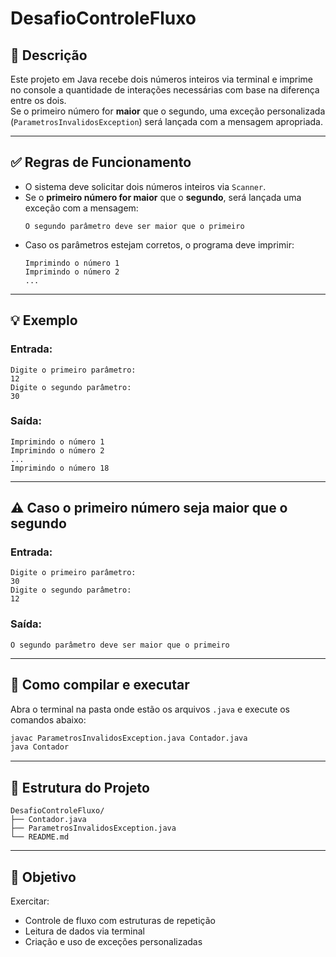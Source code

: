 
# DesafioControleFluxo

## 📘 Descrição

Este projeto em Java recebe dois números inteiros via terminal e imprime no console a quantidade de interações necessárias com base na diferença entre os dois.  
Se o primeiro número for **maior** que o segundo, uma exceção personalizada (`ParametrosInvalidosException`) será lançada com a mensagem apropriada.

---

## ✅ Regras de Funcionamento

- O sistema deve solicitar dois números inteiros via `Scanner`.
- Se o **primeiro número for maior** que o **segundo**, será lançada uma exceção com a mensagem:
  ```
  O segundo parâmetro deve ser maior que o primeiro
  ```
- Caso os parâmetros estejam corretos, o programa deve imprimir:
  ```
  Imprimindo o número 1
  Imprimindo o número 2
  ...
  ```

---

## 💡 Exemplo

### Entrada:
```
Digite o primeiro parâmetro:
12
Digite o segundo parâmetro:
30
```

### Saída:
```
Imprimindo o número 1
Imprimindo o número 2
...
Imprimindo o número 18
```

---

## ⚠️ Caso o primeiro número seja maior que o segundo

### Entrada:
```
Digite o primeiro parâmetro:
30
Digite o segundo parâmetro:
12
```

### Saída:
```
O segundo parâmetro deve ser maior que o primeiro
```

---

## 🧪 Como compilar e executar

Abra o terminal na pasta onde estão os arquivos `.java` e execute os comandos abaixo:

```bash
javac ParametrosInvalidosException.java Contador.java
java Contador
```

---

## 📁 Estrutura do Projeto

```
DesafioControleFluxo/
├── Contador.java
├── ParametrosInvalidosException.java
└── README.md
```

---

## 🎯 Objetivo

Exercitar:
- Controle de fluxo com estruturas de repetição
- Leitura de dados via terminal
- Criação e uso de exceções personalizadas
